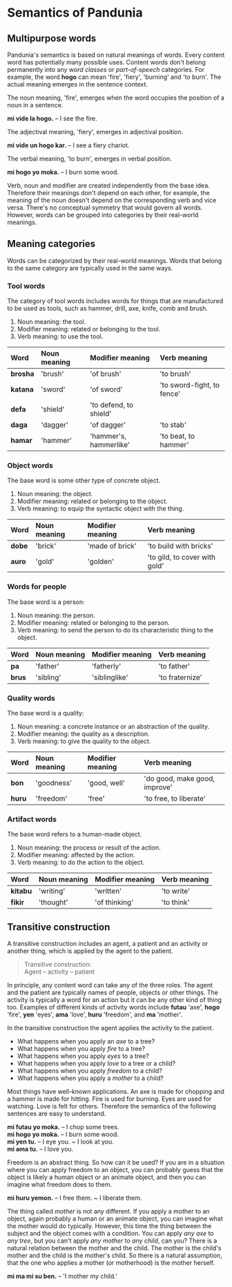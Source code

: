 # Semantics of Pandunia

## Multipurpose words

Pandunia's semantics is based on natural meanings of words.
Every content word has potentially many possible uses.
Content words don't belong permanently into any _word classes_ or _part-of-speech_ categories.
For example, the word
**hogo**
can mean 'fire', 'fiery', 'burning' and 'to burn'.
The actual meaning emerges in the sentence context.

The noun meaning, 'fire', emerges when the word occupies the position of a noun in a sentence.

**mi vide la hogo.**
– I see the fire.

The adjectival meaning, 'fiery', emerges in adjectival position.

**mi vide un hogo kar.**
– I see a fiery chariot.

The verbal meaning, 'to burn', emerges in verbal position.

**mi hogo yo moka.**
– I burn some wood.

Verb, noun and modifier are created independently from the base idea.
Therefore their meanings don't depend on each other,
for example, the meaning of the noun doesn't depend on the corresponding verb and vice versa.
There's no conceptual symmetry that would govern all words.
However, words can be grouped into categories by their real-world meanings.


## Meaning categories

Words can be categorized by their real-world meanings.
Words that belong to the same category
are typically used in the same ways.

### Tool words

The category of tool words includes words for things that are manufactured to be used as tools,
such as hammer, drill, axe, knife, comb and brush.

1. Noun meaning: the tool.
2. Modifier meaning: related or belonging to the tool.
3. Verb meaning: to use the tool.

| Word       | Noun meaning | Modifier meaning | Verb meaning |
|:-----------|:-------------|:-----------------|:-------------|
| **brosha** | 'brush'      | 'of brush' | 'to brush' |
| **katana** | 'sword'      | 'of sword' | 'to sword-fight, to fence' |
| **defa**   | 'shield'     | 'to defend, to shield' |
| **daga**   | 'dagger'     | 'of dagger' | 'to stab' |
| **hamar**  | 'hammer'     | 'hammer's, hammerlike' | 'to beat, to hammer' |

### Object words

The base word is some other type of concrete object.

1. Noun meaning: the object.
2. Modifier meaning: related or belonging to the object.
3. Verb meaning: to equip the syntactic object with the thing.

| Word       | Noun meaning | Modifier meaning | Verb meaning |
|:-----------|:-------------|:-----------------|:-------------|
| **dobe**   | 'brick'      | 'made of brick'  | 'to build with bricks' |
| **auro**   | 'gold'       | 'golden'         | 'to gild, to cover with gold' |

### Words for people

The base word is a person:

1. Noun meaning: the person.
2. Modifier meaning: related or belonging to the person.
3. Verb meaning: to send the person to do its characteristic thing to the object.

| Word       | Noun meaning | Modifier meaning | Verb meaning |
|:-----------|:-------------|:-----------------|:-------------|
| **pa**     | 'father'     | 'fatherly'       | 'to father'  |
| **brus**   | 'sibling'    | 'siblinglike'    | 'to fraternize' |

### Quality words

The base word is a quality:

1. Noun meaning: a concrete instance or an abstraction of the quality.
2. Modifier meaning: the quality as a description.
3. Verb meaning: to give the quality to the object.

| Word       | Noun meaning | Modifier meaning | Verb meaning |
|:-----------|:-------------|:-----------------|:-------------|
| **bon**    | 'goodness'   | 'good, well'     | 'do good, make good, improve' |
| **huru**   | 'freedom'    | 'free'           | 'to free, to liberate' |

### Artifact words

The base word refers to a human-made object.

1. Noun meaning: the process or result of the action.
2. Modifier meaning: affected by the action.
3. Verb meaning: to do the action to the object.

| Word       | Noun meaning | Modifier meaning | Verb meaning |
|:-----------|:-------------|:-----------------|:-------------|
| **kitabu** | 'writing'    | 'written'        | 'to write' |
| **fikir**  | 'thought'    | 'of thinking'    | 'to think' |

## Transitive construction

A transitive construction includes an agent, a patient and an activity or another thing,
which is applied by the agent to the patient.

> Transitive construction:  
> Agent – activity – patient

In principle, any content word can take any of the three roles.
The agent and the patient are typically names of people, objects or other things.
The activity is typically a word for an action but it can be any other kind of thing too.
Examples of different kinds of activity words include
**futau**
'axe',
**hogo**
'fire',
**yen**
'eyes',
**ama**
'love',
**huru**
'freedom', and
**ma**
'mother'.

In the transitive construction the agent applies the activity to the patient.

- What happens when you apply an *axe* to a tree?
- What happens when you apply *fire* to a tree?
- What happens when you apply *eyes* to a tree?
- What happens when you apply *love* to a tree or a child?
- What happens when you apply *freedom* to a child?
- What happens when you apply a *mother* to a child?

Most things have well-known applications.
An axe is made for chopping and a hammer is made for hitting.
Fire is used for burning.
Eyes are used for watching.
Love is felt for others.
Therefore the semantics of the following sentences are easy to understand.

**mi futau yo moka.**
– I chop some trees.  
**mi hogo yo moka.**
– I burn some wood.  
**mi yen tu.**
– I eye you. ~ I look at you.  
**mi ama tu.**
– I love you.

Freedom is an abstract thing.
So how can it be used?
If you are in a situation where you can apply freedom to an object,
you can probably guess that the object is likely a human object or an animate object,
and then you can imagine what freedom does to them.

**mi huru yemon.**
– I free them. ~ I liberate them.

The thing called *mother* is not any different.
If you apply a mother to an object, again probably a human or an animate object, you can imagine what the mother would do typically.
However, this time the thing between the subject and the object comes with a condition.
You can apply *any axe* to *any tree*, but you can't apply *any mother* to *any child*, can you?
There is a natural relation between the mother and the child. The mother is the child's mother and the child is the mother's child.
So there is a natural assumption, that the one who applies a mother (or motherhood) is the mother herself.

**mi ma mi su ben.**
– 'I mother my child.'

